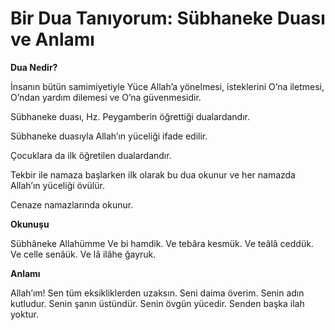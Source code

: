 # Bir Dua Tanıyorum: Sübhaneke Duası ve Anlamı

**Dua Nedir?**

İnsanın bütün
samimiyetiyle Yüce Allah’a
yönelmesi, isteklerini O’na
iletmesi, O’ndan yardım
dilemesi ve O’na
güvenmesidir.

Sübhaneke duası,
Hz. Peygamberin
öğrettiği
dualardandır.

Sübhaneke duasıyla
Allah’ın yüceliği
ifade edilir.

Çocuklara da ilk
öğretilen
dualardandır.

Tekbir ile namaza
başlarken ilk olarak
bu dua okunur ve
her namazda
Allah’ın yüceliği
övülür.


Cenaze
namazlarında
okunur.


**Okunuşu**

Sübhâneke
Allahümme
Ve bi hamdik.
Ve tebâra kesmük.
Ve teâlâ ceddük.
Ve celle senâük.
Ve lâ ilâhe ğayruk.

**Anlamı**

Allah’ım! Sen tüm
eksikliklerden uzaksın.
Seni daima överim.
Senin adın kutludur.
Senin şanın üstündür.
Senin övgün yücedir.
Senden başka ilah
yoktur.

